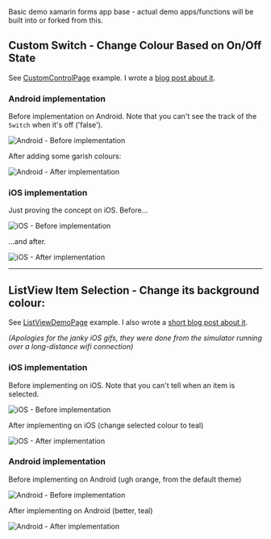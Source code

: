 Basic demo xamarin forms app base - actual demo apps/functions will be built into or forked from this.

## Custom Switch - Change Colour Based on On/Off State

See [CustomControlPage](https://github.com/wislon/xfdemos/blob/master/src/xamformsdemo/xamformsdemo/CustomControlsPage.xaml) example.  I wrote a [blog post about it](http://blog.wislon.io/posts/2017/05/15/xamforms-change-switch-colour).

### Android implementation
Before implementation on Android. Note that you can't see the track of the `Switch` when it's off ('false').

![Android - Before implementation](https://github.com/wislon/xfdemos/blob/master/screenshots/customcontrols/switch-before-droid.gif)

After adding some garish colours:

![Android - After implementation](https://github.com/wislon/xfdemos/blob/master/screenshots/customcontrols/switch-after-droid.gif)

### iOS implementation
Just proving the concept on iOS. Before...

![iOS - Before implementation](https://github.com/wislon/xfdemos/blob/master/screenshots/customcontrols/switch-before-ios.gif)

...and after.

![iOS - After implementation](https://github.com/wislon/xfdemos/blob/master/screenshots/customcontrols/switch-after-ios.gif)

--- 

## ListView Item Selection - Change its background colour:

See [ListViewDemoPage](https://github.com/wislon/xfdemos/blob/master/src/xamformsdemo/xamformsdemo/ListViewDemoPage.xaml) example.  I also wrote a [short blog post about it](http://blog.wislon.io/posts/2017/04/11/xamforms-listview-selected-colour).

_(Apologies for the janky iOS gifs, they were done from the simulator running over a long-distance wifi connection)_

### iOS implementation
Before implementing on iOS. Note that you can't tell when an item is selected.

![iOS - Before implementation](https://github.com/wislon/xfdemos/blob/master/screenshots/listviewcolor/ios-before.gif)

After implementing on iOS (change selected colour to teal)

![iOS - After implementation](https://github.com/wislon/xfdemos/blob/master/screenshots/listviewcolor/ios-after.gif)

### Android implementation
Before implementing on Android (ugh orange, from the default theme)

![Android - Before implementation](https://github.com/wislon/xfdemos/blob/master/screenshots/listviewcolor/droid-before.gif)

After implementing on Android (better, teal)

![Android - After implementation](https://github.com/wislon/xfdemos/blob/master/screenshots/listviewcolor/droid-after.gif)

